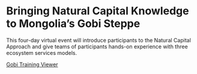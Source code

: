 
# Bringing Natural Capital Knowledge to Mongolia’s Gobi Steppe

This four-day virtual event will introduce participants to the Natural Capital Approach and give teams of participants hands-on experience with three ecosystem services models.  

[Gobi Training Viewer](https://charlottegiseleweil.github.io/gobiTraining)